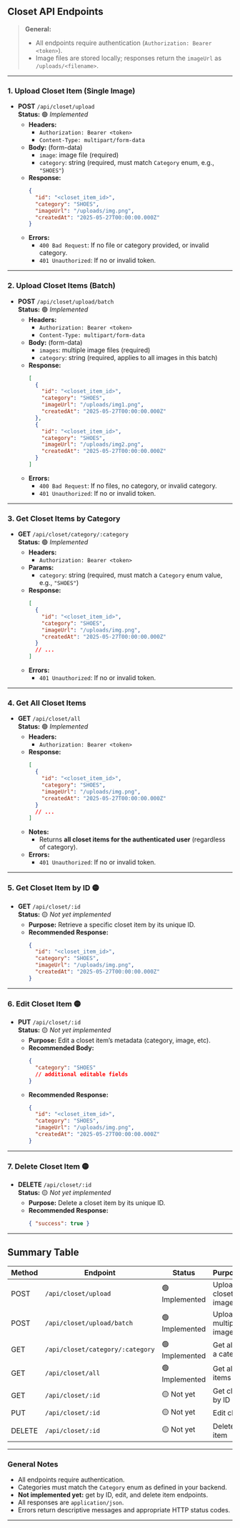 ## **Closet API Endpoints**
> **General:**
> - All endpoints require authentication (`Authorization: Bearer <token>`).
> - Image files are stored locally; responses return the `imageUrl` as `/uploads/<filename>`.

---
### **1. Upload Closet Item (Single Image)**
- **POST** `/api/closet/upload`  
    **Status:** 🟢 _Implemented_
    - **Headers:**
        - `Authorization: Bearer <token>`
        - `Content-Type: multipart/form-data`
    - **Body:** (form-data)
        - `image`: image file (required)
        - `category`: string (required, must match `Category` enum, e.g., `"SHOES"`)
    - **Response:**
        ```json
        {
          "id": "<closet_item_id>",
          "category": "SHOES",
          "imageUrl": "/uploads/img.png",
          "createdAt": "2025-05-27T00:00:00.000Z"
        }
        ```
    - **Errors:**
        - `400 Bad Request`: If no file or category provided, or invalid category.
        - `401 Unauthorized`: If no or invalid token.

---
### **2. Upload Closet Items (Batch)**
- **POST** `/api/closet/upload/batch`  
    **Status:** 🟢 _Implemented_
    - **Headers:**
        - `Authorization: Bearer <token>`
        - `Content-Type: multipart/form-data`
    - **Body:** (form-data)
        - `images`: multiple image files (required)
        - `category`: string (required, applies to all images in this batch)
    - **Response:**
        ```json
        [
          {
            "id": "<closet_item_id>",
            "category": "SHOES",
            "imageUrl": "/uploads/img1.png",
            "createdAt": "2025-05-27T00:00:00.000Z"
          },
          {
            "id": "<closet_item_id>",
            "category": "SHOES",
            "imageUrl": "/uploads/img2.png",
            "createdAt": "2025-05-27T00:00:00.000Z"
          }
        ]
        ```
    - **Errors:**
        - `400 Bad Request`: If no files, no category, or invalid category.
        - `401 Unauthorized`: If no or invalid token.

---
### **3. Get Closet Items by Category**
- **GET** `/api/closet/category/:category`  
    **Status:** 🟢 _Implemented_
    - **Headers:**
        - `Authorization: Bearer <token>`
    - **Params:**
        - `category`: string (required, must match a `Category` enum value, e.g., `"SHOES"`)
    - **Response:**
        ```json
        [
          {
            "id": "<closet_item_id>",
            "category": "SHOES",
            "imageUrl": "/uploads/img.png",
            "createdAt": "2025-05-27T00:00:00.000Z"
          }
          // ...
        ]
        ```
    - **Errors:**
        - `401 Unauthorized`: If no or invalid token.

---
### **4. Get All Closet Items**
- **GET** `/api/closet/all`  
    **Status:** 🟢 _Implemented_
    - **Headers:**
        - `Authorization: Bearer <token>`
    - **Response:**
        ```json
        [
          {
            "id": "<closet_item_id>",
            "category": "SHOES",
            "imageUrl": "/uploads/img.png",
            "createdAt": "2025-05-27T00:00:00.000Z"
          }
          // ...
        ]
        ```
    - **Notes:**
        - Returns **all closet items for the authenticated user** (regardless of category).
    - **Errors:**
        - `401 Unauthorized`: If no or invalid token.

---
### **5. Get Closet Item by ID** 🟡
- **GET** `/api/closet/:id`  
    **Status:** 🟡 _Not yet implemented_
    - **Purpose:** Retrieve a specific closet item by its unique ID.
    - **Recommended Response:**
        ```json
        {
          "id": "<closet_item_id>",
          "category": "SHOES",
          "imageUrl": "/uploads/img.png",
          "createdAt": "2025-05-27T00:00:00.000Z"
        }
        ```

---
### **6. Edit Closet Item** 🟡
- **PUT** `/api/closet/:id`  
    **Status:** 🟡 _Not yet implemented_
    - **Purpose:** Edit a closet item’s metadata (category, image, etc).
    - **Recommended Body:**
        ```json
        {
          "category": "SHOES"
          // additional editable fields
        }
        ```
    - **Recommended Response:**
        ```json
        {
          "id": "<closet_item_id>",
          "category": "SHOES",
          "imageUrl": "/uploads/img.png",
          "createdAt": "2025-05-27T00:00:00.000Z"
        }
        ```

---
### **7. Delete Closet Item** 🟡
- **DELETE** `/api/closet/:id`  
    **Status:** 🟡 _Not yet implemented_
    - **Purpose:** Delete a closet item by its unique ID.
    - **Recommended Response:**
        ```json
        { "success": true }
        ```

---
## **Summary Table**

|Method|Endpoint|Status|Purpose/Notes|
|---|---|---|---|
|POST|`/api/closet/upload`|🟢 Implemented|Upload a single closet item image|
|POST|`/api/closet/upload/batch`|🟢 Implemented|Upload multiple images at once|
|GET|`/api/closet/category/:category`|🟢 Implemented|Get all items in a category|
|GET|`/api/closet/all`|🟢 Implemented|Get all closet items|
|GET|`/api/closet/:id`|🟡 Not yet|Get closet item by ID|
|PUT|`/api/closet/:id`|🟡 Not yet|Edit closet item|
|DELETE|`/api/closet/:id`|🟡 Not yet|Delete closet item|

---
### **General Notes**
- All endpoints require authentication.
- Categories must match the `Category` enum as defined in your backend.
- **Not implemented yet:** get by ID, edit, and delete item endpoints.
- All responses are `application/json`.
- Errors return descriptive messages and appropriate HTTP status codes.

---
